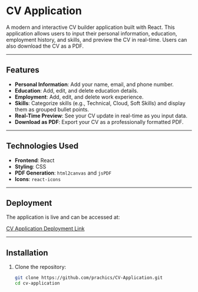 # CV Application

A modern and interactive CV builder application built with React. This application allows users to input their personal information, education, employment history, and skills, and preview the CV in real-time. Users can also download the CV as a PDF.

---

## Features

- **Personal Information**: Add your name, email, and phone number.
- **Education**: Add, edit, and delete education details.
- **Employment**: Add, edit, and delete work experience.
- **Skills**: Categorize skills (e.g., Technical, Cloud, Soft Skills) and display them as grouped bullet points.
- **Real-Time Preview**: See your CV update in real-time as you input data.
- **Download as PDF**: Export your CV as a professionally formatted PDF.

---

## Technologies Used

- **Frontend**: React
- **Styling**: CSS
- **PDF Generation**: `html2canvas` and `jsPDF`
- **Icons**: `react-icons`

---

## Deployment

The application is live and can be accessed at:

[CV Application Deployment Link](https://cv-application-c4ph517ud-ps8888s-projects-0be29afc.vercel.app/)

---

## Installation

1. Clone the repository:
   ```bash
   git clone https://github.com/prachics/CV-Application.git
   cd cv-application
   ```
